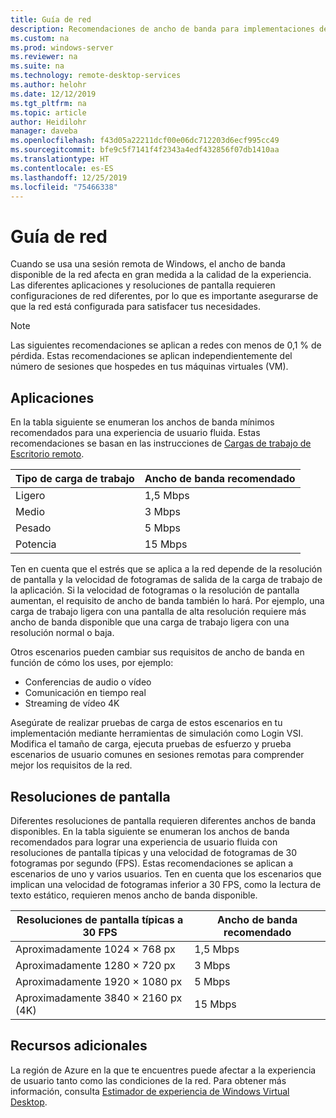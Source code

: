 ```yaml
---
title: Guía de red
description: Recomendaciones de ancho de banda para implementaciones de Escritorio remoto.
ms.custom: na
ms.prod: windows-server
ms.reviewer: na
ms.suite: na
ms.technology: remote-desktop-services
ms.author: helohr
ms.date: 12/12/2019
ms.tgt_pltfrm: na
ms.topic: article
author: Heidilohr
manager: daveba
ms.openlocfilehash: f43d05a22211dcf00e06dc712203d6ecf995cc49
ms.sourcegitcommit: bfe9c5f7141f4f2343a4edf432856f07db1410aa
ms.translationtype: HT
ms.contentlocale: es-ES
ms.lasthandoff: 12/25/2019
ms.locfileid: "75466338"
---
```

# <a name="network-guidance"></a>Guía de red

Cuando se usa una sesión remota de Windows, el ancho de banda disponible de la red afecta en gran medida a la calidad de la experiencia. Las diferentes aplicaciones y resoluciones de pantalla requieren configuraciones de red diferentes, por lo que es importante asegurarse de que la red está configurada para satisfacer tus necesidades.

>[!NOTE]
>Las siguientes recomendaciones se aplican a redes con menos de 0,1 % de pérdida. Estas recomendaciones se aplican independientemente del número de sesiones que hospedes en tus máquinas virtuales (VM).

## <a name="applications"></a>Aplicaciones

En la tabla siguiente se enumeran los anchos de banda mínimos recomendados para una experiencia de usuario fluida. Estas recomendaciones se basan en las instrucciones de [Cargas de trabajo de Escritorio remoto](remote-desktop-workloads.md).

| Tipo de carga de trabajo   | Ancho de banda recomendado |
|-----------------|-----------------------|
| Ligero           | 1,5 Mbps              |
| Medio          | 3 Mbps                |
| Pesado           | 5 Mbps                |
| Potencia           | 15 Mbps               |

Ten en cuenta que el estrés que se aplica a la red depende de la resolución de pantalla y la velocidad de fotogramas de salida de la carga de trabajo de la aplicación. Si la velocidad de fotogramas o la resolución de pantalla aumentan, el requisito de ancho de banda también lo hará. Por ejemplo, una carga de trabajo ligera con una pantalla de alta resolución requiere más ancho de banda disponible que una carga de trabajo ligera con una resolución normal o baja.

Otros escenarios pueden cambiar sus requisitos de ancho de banda en función de cómo los uses, por ejemplo:

- Conferencias de audio o vídeo
- Comunicación en tiempo real
- Streaming de vídeo 4K

Asegúrate de realizar pruebas de carga de estos escenarios en tu implementación mediante herramientas de simulación como Login VSI. Modifica el tamaño de carga, ejecuta pruebas de esfuerzo y prueba escenarios de usuario comunes en sesiones remotas para comprender mejor los requisitos de la red.

## <a name="display-resolutions"></a>Resoluciones de pantalla

Diferentes resoluciones de pantalla requieren diferentes anchos de banda disponibles. En la tabla siguiente se enumeran los anchos de banda recomendados para lograr una experiencia de usuario fluida con resoluciones de pantalla típicas y una velocidad de fotogramas de 30 fotogramas por segundo (FPS). Estas recomendaciones se aplican a escenarios de uno y varios usuarios. Ten en cuenta que los escenarios que implican una velocidad de fotogramas inferior a 30 FPS, como la lectura de texto estático, requieren menos ancho de banda disponible.

| Resoluciones de pantalla típicas a 30 FPS    | Ancho de banda recomendado |
|------------------------------------------|-----------------------|
| Aproximadamente 1024 × 768 px                      | 1,5 Mbps              |
| Aproximadamente 1280 × 720 px                      | 3 Mbps                |
| Aproximadamente 1920 × 1080 px                     | 5 Mbps                |
| Aproximadamente 3840 × 2160 px (4K)                | 15 Mbps               |

## <a name="additional-resources"></a>Recursos adicionales

La región de Azure en la que te encuentres puede afectar a la experiencia de usuario tanto como las condiciones de la red. Para obtener más información, consulta [Estimador de experiencia de Windows Virtual Desktop](https://azure.microsoft.com/services/virtual-desktop/assessment/).
